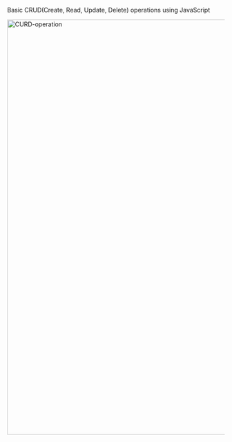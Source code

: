 Basic CRUD(Create, Read, Update, Delete) operations using JavaScript

<img width="960" alt="CURD-operation" src="https://user-images.githubusercontent.com/113426287/227798279-619f7bbf-a19c-4c0c-9393-3e4b8f3cf584.png">

